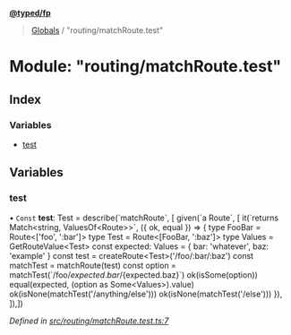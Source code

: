 **[@typed/fp](../README.md)**

> [Globals](../globals.md) / "routing/matchRoute.test"

# Module: "routing/matchRoute.test"

## Index

### Variables

* [test](_routing_matchroute_test_.md#test)

## Variables

### test

• `Const` **test**: Test = describe(\`matchRoute\`, [ given(\`a Route\`, [ it(\`returns Match\<string, ValuesOf\<Route>>\`, ({ ok, equal }) => { type FooBar = Route\<['foo', ':bar']> type Test = Route\<[FooBar, ':baz']> type Values = GetRouteValue\<Test> const expected: Values = { bar: 'whatever', baz: 'example' } const test = createRoute\<Test>('/foo/:bar/:baz') const matchTest = matchRoute(test) const option = matchTest(\`/foo/${expected.bar}/${expected.baz}\`) ok(isSome(option)) equal(expected, (option as Some\<Values>).value) ok(isNone(matchTest('/anything/else'))) ok(isNone(matchTest('/else'))) }), ]),])

*Defined in [src/routing/matchRoute.test.ts:7](https://github.com/TylorS/typed-fp/blob/ac98ca1/src/routing/matchRoute.test.ts#L7)*
